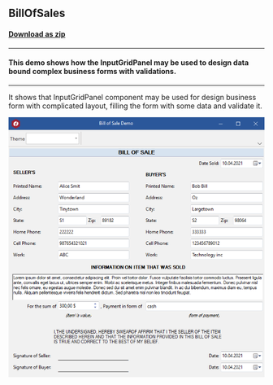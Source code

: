 ## BillOfSales
#### [Download as zip](https://grapecity.github.io/DownGit/#/home?url=https://github.com/GrapeCity/ComponentOne-WinForms-Samples/tree/master/NetFramework\InputPanel\VB\BillOfSale\BillOfSale)
____
#### This demo shows how the InputGridPanel may be used to design data bound complex business forms with validations.
____
It shows that InputGridPanel component may be used for design business form with complicated layout, filling the form with some data and validate it.

![screenshot](screenshot.png)
